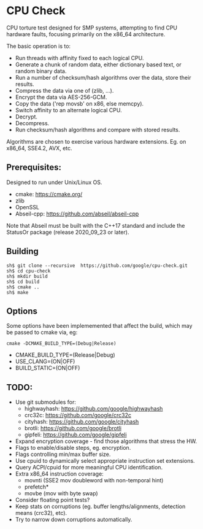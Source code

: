 # CPU Check

CPU torture test designed for SMP systems, attempting to find CPU hardware faults, focusing primarily on the x86_64 architecture.

The basic operation is to:
* Run threads with affinity fixed to each logical CPU.
* Generate a chunk of random data, either dictionary based text, or random binary data.
* Run a number of checksum/hash algorithms over the data, store their results.
* Compress the data via one of (zlib, ...).
* Encrypt the data via AES-256-GCM.
* Copy the data ('rep movsb' on x86, else memcpy).
* Switch affinity to an alternate logical CPU.
* Decrypt.
* Decompress.
* Run checksum/hash algorithms and compare with stored results.

Algorithms are chosen to exercise various hardware extensions. Eg. on x86_64, SSE4.2, AVX, etc.

## Prerequisites:

Designed to run under Unix/Linux OS.

* cmake: https://cmake.org/
* zlib
* OpenSSL
* Abseil-cpp: https://github.com/abseil/abseil-cpp

Note that Abseil must be built with the C++17 standard and include the
StatusOr package (release 2020_09_23 or later).

## Building

```
sh$ git clone --recursive  https://github.com/google/cpu-check.git
sh$ cd cpu-check
sh$ mkdir build
sh$ cd build
sh$ cmake ..
sh$ make
```

## Options

Some options have been implememented that affect the build, which may be passed
to cmake via, eg:

```cmake -DCMAKE_BUILD_TYPE=(Debug|Release)```

* CMAKE_BUILD_TYPE=(Release|Debug)
* USE_CLANG=(ON|OFF)
* BUILD_STATIC=(ON|OFF)

## TODO:

* Use git submodules for:
  * highwayhash: https://github.com/google/highwayhash
  * crc32c: https://github.com/google/crc32c
  * cityhash: https://github.com/google/cityhash
  * brotli: https://github.com/google/brotli
  * gipfeli: https://github.com/google/gipfeli
* Expand encryption coverage - find those algorithms that stress the HW.
* Flags to enable/disable steps, eg. encryption.
* Flags controlling min/max buffer size.
* Use cpuid to dynamically select appropriate instruction set extensions.
* Query ACPI/cpuid for more meaningful CPU identification.
* Extra x86_64 instruction coverage:
  * movnti (SSE2 mov doubleword with non-temporal hint)
  * prefetch*
  * movbe (mov with byte swap)
* Consider floating point tests?
* Keep stats on corruptions (eg. buffer lengths/alignments, detection means (crc32), etc).
* Try to narrow down corruptions automatically.

